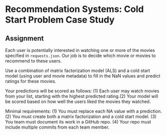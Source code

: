 # Recommendation Systems: Cold Start Problem Case Study

## Assignment

Each user is potentially interested in watching one or more of the movies specified in `requests.json`. Our job is to decide which movie or movies to recommend to these users.

Use a combination of matrix factorization model (ALS) and a cold start model (using user and movie metadata) to fill in the NaN values and predict ratings for these movies.

Your predictions will be scored as follows:
(1) Each user may watch movies from your list, starting with the highest predicted rating.(2) Your model will be scored based on how well the users liked the movies they watched.

Minimal requirements:
(1) You must replace each NA value with a prediction.
(2) You must create both a matrix factorization and a cold start model.
(3) You team must document its work in a GitHub repo.
(4) Your repo must include multiple commits from each team member.


